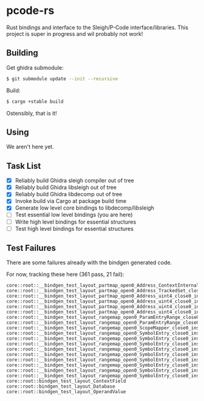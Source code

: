 # pcode-rs

Rust bindings and interface to the Sleigh/P-Code interface/libraries. This project is super in progress and wil probably
not work!


## Building

Get ghidra submodule:

```sh
$ git submodule update --init --recursive
```

Build:

```sh
$ cargo +stable build
```

Ostensibly, that is it!

## Using

We aren't here yet.

## Task List

- [x] Reliably build Ghidra sleigh compiler out of tree
- [x] Reliably build Ghidra libsleigh out of tree
- [x] Reliably build Ghidra libdecomp  out of tree
- [x] Invoke build via Cargo at package build time
- [x] Generate low level core bindings to libdecomp/libsleigh
- [ ] Test essential low level bindings (you are here)
- [ ] Write high level bindings for essential structures
- [ ] Test high level bindings for essential structures

## Test Failures

There are some failures already with the bindgen generated code.

For now, tracking these here (361 pass, 21 fail):


```
core::root::__bindgen_test_layout_partmap_open0_Address_ContextInternal_FreeArray_close0_instantiation
core::root::__bindgen_test_layout_partmap_open0_Address_TrackedSet_close0_instantiation
core::root::__bindgen_test_layout_partmap_open0_Address_uint4_close0_instantiation
core::root::__bindgen_test_layout_partmap_open0_Address_uint4_close0_instantiation_1
core::root::__bindgen_test_layout_partmap_open0_Address_uint4_close0_instantiation_2
core::root::__bindgen_test_layout_partmap_open0_Address_uint4_close0_instantiation_3
core::root::__bindgen_test_layout_rangemap_open0_ParamEntryRange_close0_instantiation
core::root::__bindgen_test_layout_rangemap_open0_ParamEntryRange_close0_instantiation_1
core::root::__bindgen_test_layout_rangemap_open0_ScopeMapper_close0_instantiation
core::root::__bindgen_test_layout_rangemap_open0_SymbolEntry_close0_instantiation
core::root::__bindgen_test_layout_rangemap_open0_SymbolEntry_close0_instantiation_1
core::root::__bindgen_test_layout_rangemap_open0_SymbolEntry_close0_instantiation_2
core::root::__bindgen_test_layout_rangemap_open0_SymbolEntry_close0_instantiation_3
core::root::__bindgen_test_layout_rangemap_open0_SymbolEntry_close0_instantiation_4
core::root::__bindgen_test_layout_rangemap_open0_SymbolEntry_close0_instantiation_5
core::root::__bindgen_test_layout_rangemap_open0_SymbolEntry_close0_instantiation_6
core::root::__bindgen_test_layout_rangemap_open0_SymbolEntry_close0_instantiation_7
core::root::__bindgen_test_layout_rangemap_open0_SymbolEntry_close0_instantiation_8
core::root::bindgen_test_layout_ContextField
core::root::bindgen_test_layout_Database
core::root::bindgen_test_layout_OperandValue
```